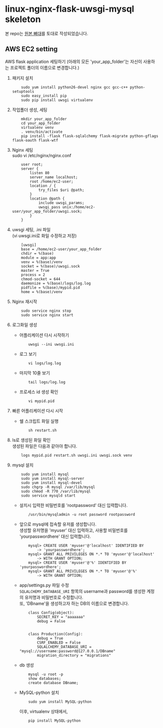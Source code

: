 # linux-nginx-flask-uwsgi-mysql skeleton

본 repo는 [원본 뼈대](https://github.com/Hogoonn/AWS-nginx-flask-uwsgi-mysql-skeleton)를 토대로 작성되었습니다.


## AWS EC2 setting

AWS flask application 세팅하기
(아래의 모든 'your_app_folder'는 자신이 사용하는 프로젝트 폴더의 이름으로 변경합니다.)

1. 패키지 설치
    ```
        sudo yum install python26-devel nginx gcc gcc-c++ python-setuptools
        sudo easy_install pip
        sudo pip install uwsgi virtualenv
    ```

2. 작업폴더 생성, 세팅
    ```
        mkdir your_app_folder
        cd your_app_folder
        virtualenv venv
        . venv/bin/activate
        pip install -flask flask-sqlalchemy flask-migrate python-gflags flask-oauth flask-wtf
    ```

3. Nginx 세팅  
    sudo vi /etc/nginx/nginx.conf

    ```
        user root;
        server {
            listen 80
            server_name localhost;
            root /home/ec2-user;
            location / {
                try_files $uri @path;
            }
            location @path {
                include uwsgi_params;
                uwsgi_pass unix:/home/ec2-user/your_app_folder/uwsgi.sock;
            }
        }
    ```

4. uwsgi 세팅, .ini 파일  
    (vi uwsgi.ini로 화일 수정하고 저장)

    ```
        [uwsgi]
        base = /home/ec2-user/your_app_folder
        chdir = %(base)
        module = app:app
        venv = %(base)/venv
        socket = %(base)/uwsgi.sock
        master = True
        process = 2
        chmod-socket = 644
        daemonize = %(base)/logs/log.log
        pidfile = %(base)/mypid.pid
        home = %(base)/venv
    ```

5. Nginx 재시작
    ```
        sudo service nginx stop
        sudo service nginx start
    ```

6. 로그화일 생성 
     - 어플리케이션 다시 시작하기  
        ```
            uwsgi --ini uwsgi.ini
        ```
     - 로그 보기  
        ```
            vi logs/log.log
        ```
     - 마지막 10줄 보기  
        ```
            tail logs/log.log
        ```
     - 프로세스 id 생성 확인  
        ```
            vi mypid.pid
        ```

7. 빠른 어플리케이션 다시 시작
     - 쉘 스크립트 화일 실행  
        ```
            sh restart.sh 
        ```

8. ls로 생성된 화일 확인  
    생성된 파일은 다음과 같아야 합니다.
    ```
        logs mypid.pid restart.sh uwsgi.ini uwsgi.sock venv
    ```

9. mysql 설치  
    ```
        sudo yum install mysql
        sudo yum install mysql-server
        sudo yum install mysql-devel
        sudo chgrp -R mysql /var/lib/mysql
        sudo chmod -R 770 /var/lib/mysql
        sudo service mysqld start
    ```
     - 설치시 입력한 비밀번호를 'rootpassword' 대신 입력합니다.  
        ```
            /usr/bin/mysqladmin -u root password rootpassword
        ```
     - 앞으로 mysql에 접속할 유저를 생성합니다.  
        생성할 유저명을 'myuser' 대신 입력하고, 사용할 비밀번호를 'yourpasswordhere' 대신 입력합니다.
        
        ```
            mysql> CREATE USER 'myuser'@'localhost' IDENTIFIED BY 
                -> 'yourpasswordhere';
            mysql> GRANT ALL PRIVILEGES ON *.* TO 'myuser'@'localhost'
                -> WITH GRANT OPTION;
            mysql> CREATE USER 'myuser'@'%' IDENTIFIED BY 'yourpasswordhere';
            mysql> GRANT ALL PRIVILEGES ON *.* TO 'myuser'@'%'
                -> WITH GRANT OPTION;
        ```
     - app/settings.py 파일 수정  
        `SQLALCHEMY_DATABASE_URI` 항목의 username과 password를 생성한 계정의 유저명과 비밀번호로 수정합니다.  
        또, 'DBname'을 생성하고자 하는 DB의 이름으로 변경합니다.  

        ```
            class Config(object):
                SECRET_KEY = "aaaaaaa"
                debug = False


            class Production(Config):
                debug = True
                CSRF_ENABLED = False
                SQLALCHEMY_DATABASE_URI = "mysql://username:password@127.0.0.1/DBname"
                migration_directory = "migrations"
        ```  
     - db 생성  
        ```
            mysql -u root -p
            show databases;
            create database DBname;
        ```
     - MySQL-python 설치  
        ```
            sudo yum install MySQL-python
        ```  
        이후, virtualenv 상태에서,  
        ```
            pip install MySQL-python
        ```
